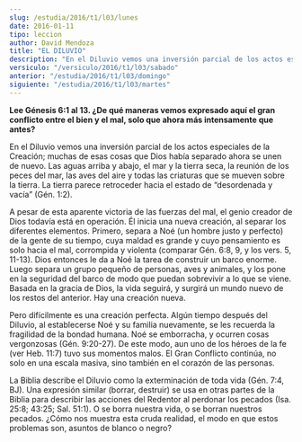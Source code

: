 ```yaml
---
slug: /estudia/2016/t1/l03/lunes
date: 2016-01-11
tipo: leccion
author: David Mendoza
title: "EL DILUVIO"
description: "En el Diluvio vemos una inversión parcial de los actos especiales de la Creación; muchas de esas cosas que Dios había separado ahora se unen de nuevo. Las aguas arriba y abajo, el mar y la tierra seca, la reunión de los peces del mar, las aves del aire y todas las criaturas que se mueven sobre la tierra."
versiculo: "/versiculo/2016/t1/l03/sabado"
anterior: "/estudia/2016/t1/l03/domingo"
siguiente: "/estudia/2016/t1/l03/martes"
---
```


**Lee Génesis 6:1 al 13. ¿De qué maneras vemos expresado aquí el gran conflicto entre el bien y el mal, solo que ahora más intensamente que antes?**

En el Diluvio vemos una inversión parcial de los actos especiales de la Creación; muchas de esas cosas que Dios había separado ahora se unen de nuevo. Las aguas arriba y abajo, el mar y la tierra seca, la reunión de los peces del mar, las aves del aire y todas las criaturas que se mueven sobre la tierra. La tierra parece retroceder hacia el estado de “desordenada y vacía” (Gén. 1:2).

A pesar de esta aparente victoria de las fuerzas del mal, el genio creador de Dios todavía está en operación. Él inicia una nueva creación, al separar los diferentes elementos. Primero, separa a Noé (un hombre justo y perfecto) de la gente de su tiempo, cuya maldad es grande y cuyo pensamiento es solo hacia el mal, corrompida y violenta (comparar Gén. 6:8, 9, y los vers. 5, 11-13). Dios entonces le da a Noé la tarea de construir un barco enorme. Luego separa un grupo pequeño de personas, aves y animales, y los pone en la seguridad del barco de modo que puedan sobrevivir a lo que se viene. Basada en la gracia de Dios, la vida seguirá, y surgirá un mundo nuevo de los restos del anterior. Hay una creación nueva.

Pero difícilmente es una creación perfecta. Algún tiempo después del Diluvio, al establecerse Noé y su familia nuevamente, se les recuerda la fragilidad de la bondad humana. Noé se emborracha, y ocurren cosas vergonzosas (Gén. 9:20-27). De este modo, aun uno de los héroes de la fe (ver Heb. 11:7) tuvo sus momentos malos. El Gran Conflicto continúa, no solo en una escala masiva, sino también en el corazón de las personas.

La Biblia describe el Diluvio como la exterminación de toda vida (Gén. 7:4, BJ). Una expresión similar (borrar, destruir) se usa en otras partes de la Biblia para describir las acciones del Redentor al perdonar los pecados (Isa. 25:8; 43:25; Sal. 51:1). O se borra nuestra vida, o se borran nuestros pecados. ¿Cómo nos muestra esta cruda realidad, el modo en que estos problemas son, asuntos de blanco o negro?
